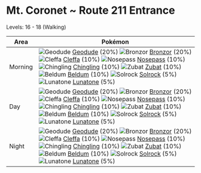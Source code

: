 # Mt. Coronet ~ Route 211 Entrance
Levels: 16 - 18 (Walking)

Area       | Pokémon
---        | ---
Morning    | ![][074]  [Geodude] (20%) ![][436]  [Bronzor] (20%) ![][173]  [Cleffa] (10%)  ![][299]  [Nosepass] (10%) ![][433]  [Chingling] (10%) ![][041]  [Zubat] (10%)  ![][374]  [Beldum] (10%) ![][338]  [Solrock] (5%) ![][337]  [Lunatone] (5%)<br>
Day        | ![][074]  [Geodude] (20%) ![][436]  [Bronzor] (20%) ![][173]  [Cleffa] (10%)  ![][299]  [Nosepass] (10%) ![][433]  [Chingling] (10%) ![][041]  [Zubat] (10%)  ![][374]  [Beldum] (10%) ![][338]  [Solrock] (5%) ![][337]  [Lunatone] (5%)<br>
Night      | ![][074]  [Geodude] (20%) ![][436]  [Bronzor] (20%) ![][173]  [Cleffa] (10%)  ![][299]  [Nosepass] (10%) ![][433]  [Chingling] (10%) ![][041]  [Zubat] (10%)  ![][374]  [Beldum] (10%) ![][338]  [Solrock] (5%) ![][337]  [Lunatone] (5%)<br>


[041]: https://raw.githubusercontent.com/PokeAPI/sprites/master/sprites/pokemon/41.png "Zubat"
[074]: https://raw.githubusercontent.com/PokeAPI/sprites/master/sprites/pokemon/74.png "Geodude"
[173]: https://raw.githubusercontent.com/PokeAPI/sprites/master/sprites/pokemon/173.png "Cleffa"
[299]: https://raw.githubusercontent.com/PokeAPI/sprites/master/sprites/pokemon/299.png "Nosepass"
[337]: https://raw.githubusercontent.com/PokeAPI/sprites/master/sprites/pokemon/337.png "Lunatone"
[338]: https://raw.githubusercontent.com/PokeAPI/sprites/master/sprites/pokemon/338.png "Solrock"
[374]: https://raw.githubusercontent.com/PokeAPI/sprites/master/sprites/pokemon/374.png "Beldum"
[433]: https://raw.githubusercontent.com/PokeAPI/sprites/master/sprites/pokemon/433.png "Chingling"
[436]: https://raw.githubusercontent.com/PokeAPI/sprites/master/sprites/pokemon/436.png "Bronzor"
[Zubat]: pokemon_changes/041/
[Geodude]: pokemon_changes/074/
[Cleffa]: pokemon_changes/173/
[Nosepass]: pokemon_changes/299/
[Lunatone]: pokemon_changes/337/
[Solrock]: pokemon_changes/338/
[Beldum]: pokemon_changes/374/
[Chingling]: pokemon_changes/433/
[Bronzor]: pokemon_changes/436/
